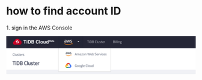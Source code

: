 # how to find account ID

<NavColumns>
<NavColumn>
<ColumnTitle>1. sign in the AWS Console<ColumnTitle>
  
![sign in](/media/select-cloud-provider.png)
</NavColumn>
